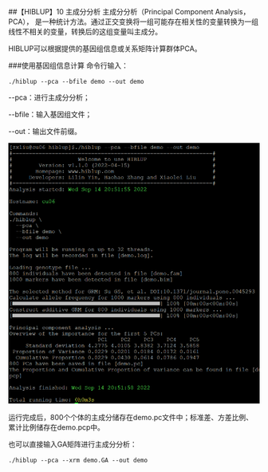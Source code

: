 ##【HIBLUP】10 主成分分析
主成分分析（Principal Component Analysis，PCA）， 是一种统计方法。通过正交变换将一组可能存在相关性的变量转换为一组线性不相关的变量，转换后的这组变量叫主成分。

HIBLUP可以根据提供的基因组信息或关系矩阵计算群体PCA。

###使用基因组信息计算
命令行输入：

```​
./hiblup --pca --bfile demo --out demo
```

--pca：进行主成分分析；

--bfile：输入基因组文件；

--out：输出文件前缀。

![](picture/1.png)

运行完成后，800个个体的主成分储存在demo.pc文件中；标准差、方差比例、累计比例储存在demo.pcp中。

也可以直接输入GA矩阵进行主成分分析：

```​
./hiblup --pca --xrm demo.GA --out demo
```